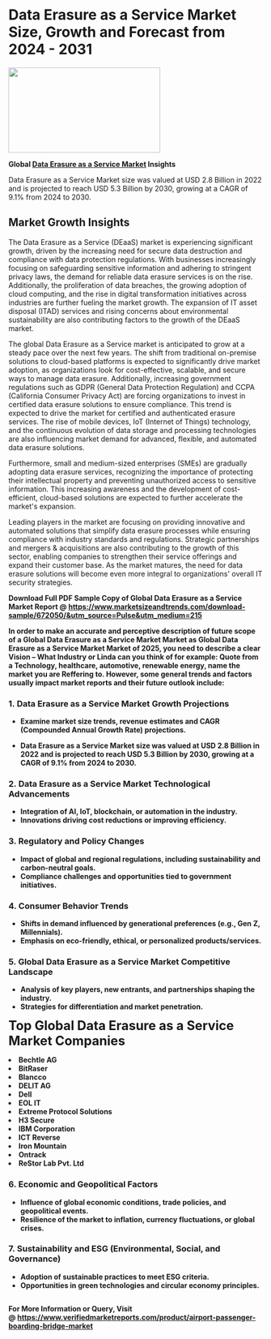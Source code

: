 <H1>Data Erasure as a Service Market Size, Growth and Forecast from 2024 - 2031</H1><img class="aligncenter size-medium wp-image-584254" src="https://thirdeyenews.in/wp-content/uploads/2024/09/Global-Market-Research-300x168.jpeg" alt="" width="300" height="168" /><p><strong>Global&nbsp;<a href="https://www.marketsizeandtrends.com/download-sample/672050/&amp;utm_source=Pulse&amp;utm_medium=215">Data Erasure as a Service Market</a> Insights</strong></p><p>Data Erasure as a Service Market size was valued at USD 2.8 Billion in 2022 and is projected to reach USD 5.3 Billion by 2030, growing at a CAGR of 9.1% from 2024 to 2030.</p><p><h2>Market Growth Insights</h2> <p>The Data Erasure as a Service (DEaaS) market is experiencing significant growth, driven by the increasing need for secure data destruction and compliance with data protection regulations. With businesses increasingly focusing on safeguarding sensitive information and adhering to stringent privacy laws, the demand for reliable data erasure services is on the rise. Additionally, the proliferation of data breaches, the growing adoption of cloud computing, and the rise in digital transformation initiatives across industries are further fueling the market growth. The expansion of IT asset disposal (ITAD) services and rising concerns about environmental sustainability are also contributing factors to the growth of the DEaaS market.</p> <p><strong></strong></p> <p>The global Data Erasure as a Service market is anticipated to grow at a steady pace over the next few years. The shift from traditional on-premise solutions to cloud-based platforms is expected to significantly drive market adoption, as organizations look for cost-effective, scalable, and secure ways to manage data erasure. Additionally, increasing government regulations such as GDPR (General Data Protection Regulation) and CCPA (California Consumer Privacy Act) are forcing organizations to invest in certified data erasure solutions to ensure compliance. This trend is expected to drive the market for certified and authenticated erasure services. The rise of mobile devices, IoT (Internet of Things) technology, and the continuous evolution of data storage and processing technologies are also influencing market demand for advanced, flexible, and automated data erasure solutions.</p> <p>Furthermore, small and medium-sized enterprises (SMEs) are gradually adopting data erasure services, recognizing the importance of protecting their intellectual property and preventing unauthorized access to sensitive information. This increasing awareness and the development of cost-efficient, cloud-based solutions are expected to further accelerate the market's expansion.</p> <p>Leading players in the market are focusing on providing innovative and automated solutions that simplify data erasure processes while ensuring compliance with industry standards and regulations. Strategic partnerships and mergers & acquisitions are also contributing to the growth of this sector, enabling companies to strengthen their service offerings and expand their customer base. As the market matures, the need for data erasure solutions will become even more integral to organizations' overall IT security strategies.</p> <p><strong></p><p><span class=""><strong>Download Full PDF Sample Copy of Global Data Erasure as a Service Market Report</strong> @ <a href="https://www.marketsizeandtrends.com/download-sample/672050/&amp;utm_source=Pulse&amp;utm_medium=215" target="_blank">https://www.marketsizeandtrends.com/download-sample/672050/&amp;utm_source=Pulse&amp;utm_medium=215</a></span></p><p>In order to make an accurate and perceptive description of future scope of a Global&nbsp;Data Erasure as a Service Market Market as Global&nbsp;Data Erasure as a Service Market Market of 2025, you need to describe a clear Vision &ndash; What Industry or Linda can you think of for example: Quote from a Technology, healthcare, automotive, renewable energy, name the market you are Reffering to. However, some general trends and factors usually impact market reports and their future outlook include:</p><h3>1.&nbsp;<strong>Data Erasure as a Service Market Growth Projections</strong></h3><ul><li>Examine market size trends, revenue estimates and CAGR (Compounded Annual Growth Rate) projections.</li><li><p>Data Erasure as a Service Market size was valued at USD 2.8 Billion in 2022 and is projected to reach USD 5.3 Billion by 2030, growing at a CAGR of 9.1% from 2024 to 2030.</p></li></ul><h3>2.&nbsp;<strong>Data Erasure as a Service Market Technological Advancements</strong></h3><ul><li>Integration of AI, IoT, blockchain, or automation in the industry.</li><li>Innovations driving cost reductions or improving efficiency.</li></ul><h3>3.&nbsp;<strong>Regulatory and Policy Changes</strong></h3><ul><li>Impact of global and regional regulations, including sustainability and carbon-neutral goals.</li><li>Compliance challenges and opportunities tied to government initiatives.</li></ul><h3>4.&nbsp;<strong>Consumer Behavior Trends</strong></h3><ul><li>Shifts in demand influenced by generational preferences (e.g., Gen Z, Millennials).</li><li>Emphasis on eco-friendly, ethical, or personalized products/services.</li></ul><h3>5.&nbsp;<strong>Global Data Erasure as a Service Market Competitive Landscape</strong></h3><ul><li>Analysis of key players, new entrants, and partnerships shaping the industry.</li><li>Strategies for differentiation and market penetration.</li></ul><p data-pm-slice="1 1 []"><span style="color: inherit; font-family: inherit; font-size: 25px;">Top Global Data Erasure as a Service Market Companies</span></p><div class="" data-test-id=""><p><li>Bechtle AG</li><li> BitRaser</li><li> Blancco</li><li> DELIT AG</li><li> Dell</li><li> EOL IT</li><li> Extreme Protocol Solutions</li><li> H3 Secure</li><li> IBM Corporation</li><li> ICT Reverse</li><li> Iron Mountain</li><li> Ontrack</li><li> ReStor Lab Pvt. Ltd</li></p></div><h3>6.&nbsp;<strong>Economic and Geopolitical Factors</strong></h3><ul><li>Influence of global economic conditions, trade policies, and geopolitical events.</li><li>Resilience of the market to inflation, currency fluctuations, or global crises.</li></ul><h3>7.&nbsp;<strong>Sustainability and ESG (Environmental, Social, and Governance)</strong></h3><ul><li>Adoption of sustainable practices to meet ESG criteria.</li><li>Opportunities in green technologies and circular economy principles.</li></ul><h2><strong style="font-size: 14px;">For More Information or Query, Visit @&nbsp;</strong><a style="background-color: #ffffff; font-size: 14px;" href="https://www.marketsizeandtrends.com/report/data-erasure-as-a-service-market/" target="_blank">https://www.verifiedmarketreports.com/product/airport-passenger-boarding-bridge-market</a></h2>

